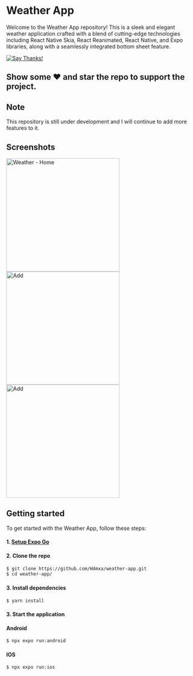 # Weather App

Welcome to the Weather App repository! This is a sleek and elegant weather application crafted with a blend of cutting-edge technologies including React Native Skia, React Reanimated, React Native, and Expo libraries, along with a seamlessly integrated bottom sheet feature.

[![Say Thanks!](https://img.shields.io/badge/Say%20Thanks-!-1EAEDB.svg)](https://www.linkedin.com/in/h4mxa/)

## Show some :heart: and star the repo to support the project.

## Note
This repository is still under development and I will continue to add more features to it.

## Screenshots
<p>
  <img width = "300" alt="Weather - Home" src="https://github.com/H4mxa/weather-app/assets/49597251/df65bdde-32d6-4b7d-a9ed-28873653d0c3">
  <img width = "300" alt="Add" src="https://github.com/H4mxa/weather-app/assets/49597251/bf96dc63-9abb-4087-8111-eb01773875d7">
  <img width = "300" alt="Add" src="https://github.com/H4mxa/weather-app/assets/49597251/5bdabedd-1ddf-4c58-8b26-f4394d805746">
</p>

## Getting started

To get started with the Weather App, follow these steps:

#### 1. [Setup Expo Go](https://reactnative.dev/docs/environment-setup)

#### 2. Clone the repo

```sh
$ git clone https://github.com/H4mxa/weather-app.git
$ cd weather-app/
```

#### 3. Install dependencies

```sh
$ yarn install
```

#### 3. Start the application

#### Android
```sh
$ npx expo run:android
```

#### IOS
```sh
$ npx expo run:ios
```


